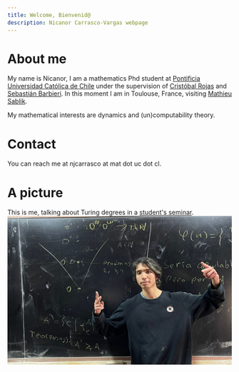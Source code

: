 ```yaml
---
title: Welcome, Bienvenid@
description: Nicanor Carrasco-Vargas webpage
---
```


# About me
My name is Nicanor, I am a mathematics Phd student at [Pontificia Universidad Católica de Chile][] under the supervision of [Cristóbal Rojas][] and [Sebastián Barbieri][]. In this moment I am in Toulouse, France, visiting [Mathieu Sablik][]. 

My mathematical interests are dynamics and (un)computability theory.

# Contact

You can reach me at njcarrasco at mat dot uc dot cl.  

# A picture
This is me, talking about Turing degrees in a [student's seminar](https://sites.google.com/view/sepmat/inicio).
![Alt text](Yo.png 'Yo mismo')

[Pontificia Universidad Católica de Chile]: http://mat.uc.cl/

[Cristóbal Rojas]: https://www.mat.uc.cl/personas/perfil/cristobal.rojas

[Sebastián Barbieri]: http://www.sbarbieri.usach.cl/index.html

[Mathieu Sablik]: https://www.math.univ-toulouse.fr/~msablik/

[About]: /about


